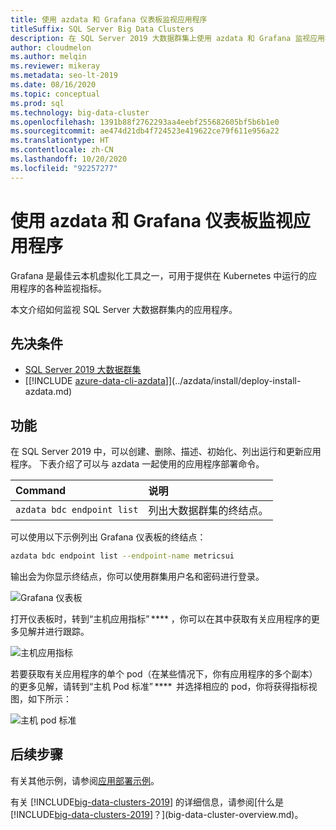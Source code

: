 ```yaml
---
title: 使用 azdata 和 Grafana 仪表板监视应用程序
titleSuffix: SQL Server Big Data Clusters
description: 在 SQL Server 2019 大数据群集上使用 azdata 和 Grafana 监视应用程序。
author: cloudmelon
ms.author: melqin
ms.reviewer: mikeray
ms.metadata: seo-lt-2019
ms.date: 08/16/2020
ms.topic: conceptual
ms.prod: sql
ms.technology: big-data-cluster
ms.openlocfilehash: 1391b88f2762293aa4eebf255682605bf5b6b1e0
ms.sourcegitcommit: ae474d21db4f724523e419622ce79f611e956a22
ms.translationtype: HT
ms.contentlocale: zh-CN
ms.lasthandoff: 10/20/2020
ms.locfileid: "92257277"
---
```

# <a name="monitor-applications-with-azdata-and-grafana-dashboard"></a>使用 azdata 和 Grafana 仪表板监视应用程序

Grafana 是最佳云本机虚拟化工具之一，可用于提供在 Kubernetes 中运行的应用程序的各种监视指标。  

本文介绍如何监视 SQL Server 大数据群集内的应用程序。

## <a name="prerequisites"></a>先决条件

- [SQL Server 2019 大数据群集](deployment-guidance.md)
- [[!INCLUDE [azure-data-cli-azdata](../includes/azure-data-cli-azdata.md)]](../azdata/install/deploy-install-azdata.md)

## <a name="capabilities"></a>功能

在 SQL Server 2019 中，可以创建、删除、描述、初始化、列出运行和更新应用程序。 下表介绍了可以与 azdata 一起使用的应用程序部署命令。

|Command |说明 |
|:---|:---|
|`azdata bdc endpoint list` | 列出大数据群集的终结点。 |


可以使用以下示例列出 Grafana 仪表板的终结点：

```bash
azdata bdc endpoint list --endpoint-name metricsui 
```

输出会为你显示终结点，你可以使用群集用户名和密码进行登录。 

![Grafana 仪表板](media/big-data-cluster-monitor-apps/grafana-dashboard-endpoint.png)


打开仪表板时，转到“主机应用指标” **** ，你可以在其中获取有关应用程序的更多见解并进行跟踪。  

![主机应用指标](media/big-data-cluster-monitor-apps/host-apps-metrics.png)


若要获取有关应用程序的单个 pod（在某些情况下，你有应用程序的多个副本）的更多见解，请转到“主机 Pod 标准” ****  并选择相应的 pod，你将获得指标视图，如下所示：  

![主机 pod 标准](media/big-data-cluster-monitor-apps/host-pods-metrics.png) 


## <a name="next-steps"></a>后续步骤

有关其他示例，请参阅[应用部署示例](https://aka.ms/sql-app-deploy)。

有关 [!INCLUDE[big-data-clusters-2019](../includes/ssbigdataclusters-ss-nover.md)] 的详细信息，请参阅[什么是 [!INCLUDE[big-data-clusters-2019](../includes/ssbigdataclusters-ver15.md)]？](big-data-cluster-overview.md)。